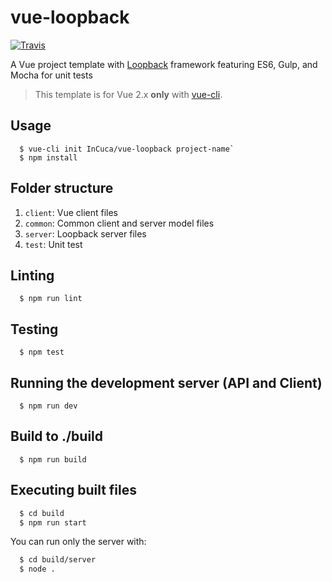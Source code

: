 # vue-loopback
[![Travis](https://img.shields.io/travis/InCuca/vue-loopback/master.svg)](https://travis-ci.org/InCuca/vue-loopback/branches)

A Vue project template with [Loopback](http://loopback.io/) framework featuring ES6, Gulp, and Mocha for unit tests

> This template is for Vue 2.x **only** with [vue-cli](https://github.com/vuejs/vue-cli).

## Usage

```
  $ vue-cli init InCuca/vue-loopback project-name`
  $ npm install
```

## Folder structure

1. `client`: Vue client files
2. `common`: Common client and server model files
3. `server`: Loopback server files
4. `test`: Unit test

## Linting

```
  $ npm run lint
```

## Testing

```
  $ npm test
```

## Running the development server (API and Client)

```
  $ npm run dev
```

## Build to ./build

```
  $ npm run build
```

## Executing built files

```bash
  $ cd build
  $ npm run start
```

You can run only the server with:

```bash
  $ cd build/server
  $ node .
```
